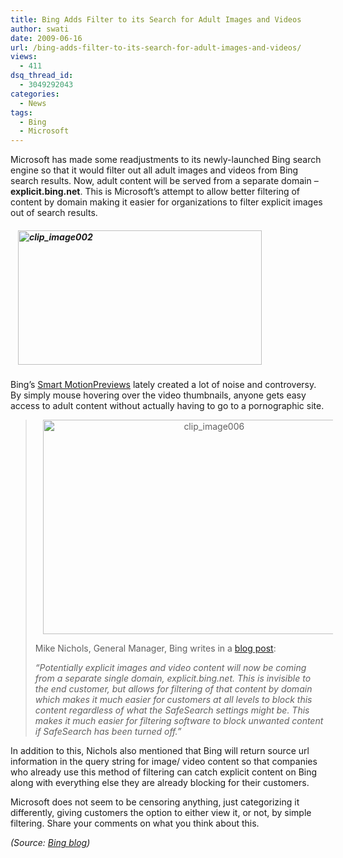 ```yaml
---
title: Bing Adds Filter to its Search for Adult Images and Videos
author: swati
date: 2009-06-16
url: /bing-adds-filter-to-its-search-for-adult-images-and-videos/
views:
  - 411
dsq_thread_id:
  - 3049292043
categories:
  - News
tags:
  - Bing
  - Microsoft
---
```

Microsoft has made some readjustments to its newly-launched Bing search engine so that it would filter out all adult images and videos from Bing search results. Now, adult content will be served from a separate domain &#8211; **explicit.bing.net**. This is Microsoft’s attempt to allow better filtering of content by domain making it easier for organizations to filter explicit images out of search results.

##### <img class="aligncenter wp-image-51977" style="border: 0pt none" src="http://cdn.devilsworkshop.org/files/2009/06/clip-image00224.jpg" border="0" alt="clip_image002" hspace="12" width="390" height="215" />

Bing’s [Smart MotionPreviews][1] lately created a lot of noise and controversy. By simply mouse hovering over the video thumbnails, anyone gets easy access to adult content without actually having to go to a pornographic site.

> <p style="text-align: center">
>   <img class="aligncenter" style="border: 0pt none" src="http://cdn.devilsworkshop.org/files/2009/06/clip-image0062.jpg" border="0" alt="clip_image006" hspace="12" width="532" height="343" />
> </p>
> 
> Mike Nichols, General Manager, Bing writes in a <a href="http://www.bing.com/community/blogs/search/archive/2009/06/12/safe-search-update.aspx" onclick="_gaq.push(['_trackEvent', 'outbound-article', 'http://www.bing.com/community/blogs/search/archive/2009/06/12/safe-search-update.aspx', 'blog post']);" >blog post</a>:
> 
> *“Potentially explicit images and video content will now be coming from a separate single domain, explicit.bing.net. This is invisible to the end customer, but allows for filtering of that content by domain which makes it much easier for customers at all levels to block this content regardless of what the SafeSearch settings might be. This makes it much easier for filtering software to block unwanted content if SafeSearch has been turned off.”*

In addition to this, Nichols also mentioned that Bing will return source url information in the query string for image/ video content so that companies who already use this method of filtering can catch explicit content on Bing along with everything else they are already blocking for their customers.

Microsoft does not seem to be censoring anything, just categorizing it differently, giving customers the option to either view it, or not, by simple filtering. Share your comments on what you think about this.

*(Source: <a href="http://www.bing.com/community/blogs/search/archive/2009/06/12/safe-search-update.aspx" onclick="_gaq.push(['_trackEvent', 'outbound-article', 'http://www.bing.com/community/blogs/search/archive/2009/06/12/safe-search-update.aspx', 'Bing blog']);" >Bing blog</a>)*

 [1]: http://devilsworkshop.org/microsoft%E2%80%99s-bing-vs-live-search-%E2%80%93-similar-features-different-packaging/
